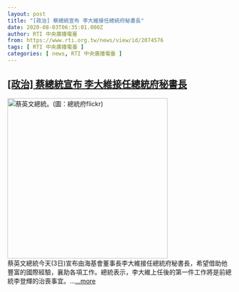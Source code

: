 ```yaml
---
layout: post
title: "[政治] 蔡總統宣布 李大維接任總統府秘書長"
date: 2020-08-03T06:35:01.000Z
author: RTI 中央廣播電臺
from: https://www.rti.org.tw/news/view/id/2074576
tags: [ RTI 中央廣播電臺 ]
categories: [ news, RTI 中央廣播電臺 ]
---
```

<!--1596436501000-->
[[政治] 蔡總統宣布 李大維接任總統府秘書長](https://www.rti.org.tw/news/view/id/2074576)
------

<div>
<img src="https://static.rti.org.tw/assets/thumbnails/2020/04/01/3313ae82aae8bfa59bb3d223a4e21bde.png" width="360" alt="蔡英文總統。(圖：總統府flickr)" title="蔡英文總統。(圖：總統府flickr)"><br>蔡英文總統今天(3日)宣布由海基會董事長李大維接任總統府秘書長，希望借助他豐富的國際經驗，襄助各項工作。總統表示，李大維上任後的第一件工作將是前總統李登輝的治喪事宜。...<a target="_blank" href="https://www.rti.org.tw/news/view/id/2074576">...more</a>
</div>
